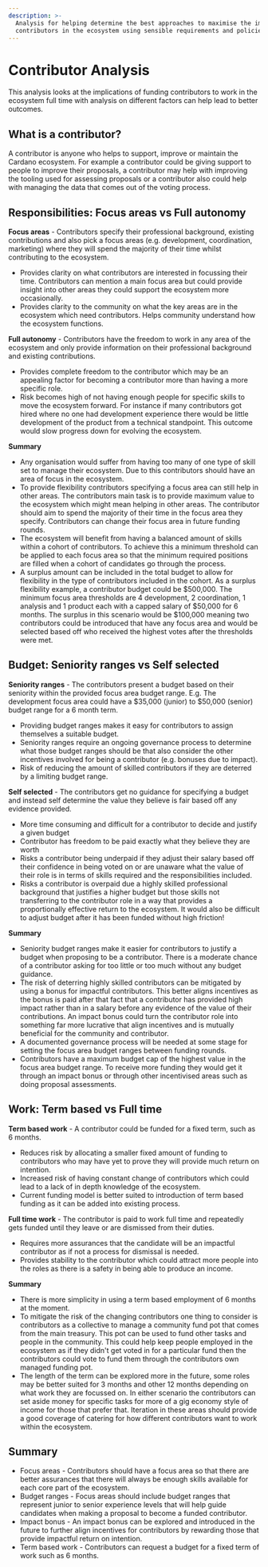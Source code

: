 ```yaml
---
description: >-
  Analysis for helping determine the best approaches to maximise the impact of
  contributors in the ecosystem using sensible requirements and policies.
---
```


# Contributor Analysis

This analysis looks at the implications of funding contributors to work in the ecosystem full time with analysis on different factors can help lead to better outcomes.

## What is a contributor?

A contributor is anyone who helps to support, improve or maintain the Cardano ecosystem. For example a contributor could be giving support to people to improve their proposals, a contributor may help with improving the tooling used for assessing proposals or a contributor also could help with managing the data that comes out of the voting process.

## Responsibilities: Focus areas vs Full autonomy

**Focus areas** - Contributors specify their professional background, existing contributions and also pick a focus areas (e.g. development, coordination, marketing) where they will spend the majority of their time whilst contributing to the ecosystem.

* Provides clarity on what contributors are interested in focussing their time. Contributors can mention a main focus area but could provide insight into other areas they could support the ecosystem more occasionally.
* Provides clarity to the community on what the key areas are in the ecosystem which need contributors. Helps community understand how the ecosystem functions.

**Full autonomy** - Contributors have the freedom to work in any area of the ecosystem and only provide information on their professional background and existing contributions.

* Provides complete freedom to the contributor which may be an appealing factor for becoming a contributor more than having a more specific role.
* Risk becomes high of not having enough people for specific skills to move the ecosystem forward. For instance if many contributors got hired where no one had development experience there would be little development of the product from a technical standpoint. This outcome would slow progress down for evolving the ecosystem.

**Summary**

* Any organisation would suffer from having too many of one type of skill set to manage their ecosystem. Due to this contributors should have an area of focus in the ecosystem.
* To provide flexibility contributors specifying a focus area can still help in other areas. The contributors main task is to provide maximum value to the ecosystem which might mean helping in other areas. The contributor should aim to spend the majority of their time in the focus area they specify. Contributors can change their focus area in future funding rounds.
* The ecosystem will benefit from having a balanced amount of skills within a cohort of contributors. To achieve this a minimum threshold can be applied to each focus area so that the minimum required positions are filled when a cohort of candidates go through the process.
* A surplus amount can be included in the total budget to allow for flexibility in the type of contributors included in the cohort. As a surplus flexibility example, a contributor budget could be $500,000. The minimum focus area thresholds are 4 development, 2 coordination, 1 analysis and 1 product each with a capped salary of $50,000 for 6 months. The surplus in this scenario would be $100,000 meaning two contributors could be introduced that have any focus area and would be selected based off who received the highest votes after the thresholds were met.

## Budget: Seniority ranges vs Self selected

**Seniority ranges** - The contributors present a budget based on their seniority within the provided focus area budget range. E.g. The development focus area could have a $35,000 (junior) to $50,000 (senior) budget range for a 6 month term.

* Providing budget ranges makes it easy for contributors to assign themselves a suitable budget.
* Seniority ranges require an ongoing governance process to determine what those budget ranges should be that also consider the other incentives involved for being a contributor (e.g. bonuses due to impact).
* Risk of reducing the amount of skilled contributors if they are deterred by a limiting budget range.

**Self selected** - The contributors get no guidance for specifying a budget and instead self determine the value they believe is fair based off any evidence provided.

* More time consuming and difficult for a contributor to decide and justify a given budget
* Contributor has freedom to be paid exactly what they believe they are worth
* Risks a contributor being underpaid if they adjust their salary based off their confidence in being voted on or are unaware what the value of their role is in terms of skills required and the responsibilities included.
* Risks a contributor is overpaid due a highly skilled professional background that justifies a higher budget but those skills not transferring to the contributor role in a way that provides a proportionally effective return to the ecosystem. It would also be difficult to adjust budget after it has been funded without high friction!

**Summary**

* Seniority budget ranges make it easier for contributors to justify a budget when proposing to be a contributor. There is a moderate chance of a contributor asking for too little or too much without any budget guidance.
* The risk of deterring highly skilled contributors can be mitigated by using a bonus for impactful contributors. This better aligns incentives as the bonus is paid after that fact that a contributor has provided high impact rather than in a salary before any evidence of the value of their contributions. An impact bonus could turn the contributor role into something far more lucrative that align incentives and is mutually beneficial for the community and contributor.
* A documented governance process will be needed at some stage for setting the focus area budget ranges between funding rounds.&#x20;
* Contributors have a maximum budget cap of the highest value in the focus area budget range. To receive more funding they would get it through an impact bonus or through other incentivised areas such as doing proposal assessments.

## **Work:** Term based vs Full time

**Term based work** - A contributor could be funded for a fixed term, such as 6 months.

* Reduces risk by allocating a smaller fixed amount of funding to contributors who may have yet to prove they will provide much return on intention.
* Increased risk of having constant change of contributors which could lead to a lack of in depth knowledge of the ecosystem.
* Current funding model is better suited to introduction of term based funding as it can be added into existing process.

**Full time work** - The contributor is paid to work full time and repeatedly gets funded until they leave or are dismissed from their duties.

* Requires more assurances that the candidate will be an impactful contributor as if not a process for dismissal is needed.
* Provides stability to the contributor which could attract more people into the roles as there is a safety in being able to produce an income.

**Summary**

* There is more simplicity in using a term based employment of 6 months at the moment.&#x20;
* To mitigate the risk of the changing contributors one thing to consider is contributors as a collective to manage a community fund pot that comes from the main treasury. This pot can be used to fund other tasks and people in the community. This could help keep people employed in the ecosystem as if they didn't get voted in for a particular fund then the contributors could vote to fund them through the contributors own managed funding pot.
* The length of the term can be explored more in the future, some roles may be better suited for 3 months and other 12 months depending on what work they are focussed on. In either scenario the contributors can set aside money for specific tasks for more of a gig economy style of income for those that prefer that. Iteration in these areas should provide a good coverage of catering for how different contributors want to work within the ecosystem.

## Summary

* Focus areas - Contributors should have a focus area so that there are better assurances that there will always be enough skills available for each core part of the ecosystem.
* Budget ranges - Focus areas should include budget ranges that represent junior to senior experience levels that will help guide candidates when making a proposal to become a funded contributor.
* Impact bonus - An impact bonus can be explored and introduced in the future to further align incentives for contributors by rewarding those that provide impactful return on intention.
* Term based work - Contributors can request a budget for a fixed term of work such as 6 months.


